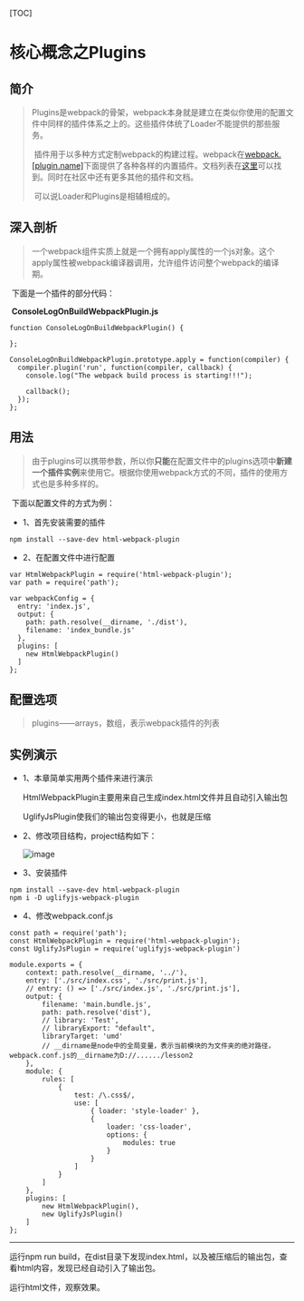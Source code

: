 [TOC]

# 核心概念之Plugins



## 简介

> ​	Plugins是webpack的骨架，webpack本身就是建立在类似你使用的配置文件中同样的插件体系之上的。这些插件体统了Loader不能提供的那些服务。
>
> ​	插件用于以多种方式定制webpack的构建过程。webpack在[webpack.[plugin.name]](https://github.com/webpack/webpack/tree/master/lib)下面提供了各种各样的内置插件。文档列表在[这里](https://webpack.js.org/plugins/)可以找到。同时在社区中还有更多其他的插件和文档。
>
> ​	可以说Loader和Plugins是相辅相成的。



## 深入剖析

> ​	一个webpack组件实质上就是一个拥有apply属性的一个js对象。这个apply属性被webpack编译器调用，允许组件访问整个webpack的编译期。

​	下面是一个插件的部分代码：

​	**ConsoleLogOnBuildWebpackPlugin.js**

```
function ConsoleLogOnBuildWebpackPlugin() {

};

ConsoleLogOnBuildWebpackPlugin.prototype.apply = function(compiler) {
  compiler.plugin('run', function(compiler, callback) {
    console.log("The webpack build process is starting!!!");

    callback();
  });
};
```



## 用法

> ​	由于plugins可以携带参数，所以你**只能**在配置文件中的plugins选项中**新建一个插件实例**来使用它。根据你使用webpack方式的不同，插件的使用方式也是多种多样的。

​	下面以配置文件的方式为例：

- 1、首先安装需要的插件

```
npm install --save-dev html-webpack-plugin
```

- 2、在配置文件中进行配置

```
var HtmlWebpackPlugin = require('html-webpack-plugin');
var path = require('path');

var webpackConfig = {
  entry: 'index.js',
  output: {
    path: path.resolve(__dirname, './dist'),
    filename: 'index_bundle.js'
  },
  plugins: [
  	new HtmlWebpackPlugin()
  ]
};
```



## 配置选项

> plugins——arrays，数组，表示webpack插件的列表



## 实例演示

- 1、本章简单实用两个插件来进行演示

  HtmlWebpackPlugin主要用来自己生成index.html文件并且自动引入输出包

  UglifyJsPlugin使我们的输出包变得更小，也就是压缩

- 2、修改项目结构，project结构如下：

  ![image](https://github.com/yancongcong1/study-log/blob/master/webpack/static/images/lesson6-1.png)


- 3、安装插件

```
npm install --save-dev html-webpack-plugin
npm i -D uglifyjs-webpack-plugin
```

- 4、修改webpack.conf.js

```
const path = require('path');
const HtmlWebpackPlugin = require('html-webpack-plugin');
const UglifyJsPlugin = require('uglifyjs-webpack-plugin')

module.exports = {
    context: path.resolve(__dirname, '../'),
    entry: ['./src/index.css', './src/print.js'],
    // entry: () => ['./src/index.js', './src/print.js'],
    output: {
        filename: 'main.bundle.js',
        path: path.resolve('dist'),
        // library: 'Test',
        // libraryExport: "default",
        libraryTarget: 'umd'
        // __dirname是node中的全局变量，表示当前模块的为文件夹的绝对路径，webpack.conf.js的__dirname为D://....../lesson2
    },
    module: {
        rules: [
            {
                test: /\.css$/,
                use: [
                    { loader: 'style-loader' },
                    {
                        loader: 'css-loader',
                        options: {
                            modules: true
                        }
                    }
                ]
            }
        ]
    },
    plugins: [
        new HtmlWebpackPlugin(),
        new UglifyJsPlugin()
    ]
};
```

------

运行npm run build，在dist目录下发现index.html，以及被压缩后的输出包，查看html内容，发现已经自动引入了输出包。

运行html文件，观察效果。